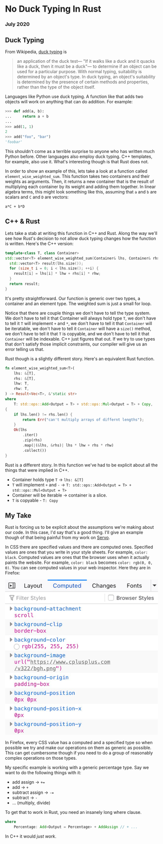 # No Duck Typing In Rust
### July 2020

## Duck Typing

From Wikipedia, [duck typing](https://en.wikipedia.org/wiki/Duck_typing) is

> an application of the duck test— "If it walks like a duck and it
> quacks like a duck, then it must be a duck"— to determine if an
> object can be used for a particular purpose. With normal typing,
> suitability is determined by an object's type. In duck typing, an
> object's suitability is determined by the presence of certain
> methods and properties, rather than the type of the object itself.

Languages like Python use duck typing. A function like that adds two
objects will work on anything that can do addition. For example:

```python
>>> def add(a, b):
...     return a + b
... 
>>> add(1, 1)
2
>>> add("foo", "bar")
'foobar'
```

This shouldn't come as a terrible surprise to anyone who has written
much Python before. Other languages also employ duck typing. C++
templates, for example, also use it. What's interesting though is that
Rust does not.

In order to show an example of this, lets take a look at a function
called `element_wise_weighted_sum`. This function takes two containers
and their weights as arguments. Then, it returns a new container that
is the result of multiplying each container by its weight and adding
them together. In linear algebra terms, this might look something like
this, assuming that `a` and `b` are scalars and `C` and `D` are
vectors:

```
a*C + b*D
```

## C++ & Rust

Lets take a stab at writing this function in C++ and Rust. Along the
way we'll see how Rust's decision to not allow duck typing changes how
the function is written. Here's the C++ version:

```cpp
template<class T, class Container>
std::vector<T> element_wise_weighted_sum(Container& lhs, Container& rhs, T lhw, T rhw) {
  std::vector<T> result(lhs.size());
  for (size_t i = 0; i < lhs.size(); ++i) {
    result[i] = lhs[i] * lhw + rhs[i] * rhw;
  }
  return result;
}
```

It's pretty straightforward. Our function is generic over two types, a
container and an element type. The weighted sum is just a small for
loop.

Notice that there are couple things we don't have to tell the type
system. We don't have to tell it that Container will always hold type
`T`, we don't have to tell it `T` will implement `+` and `*`, we don't
have to tell it that `Container` will be iteratable, we don't have to
tell it `Container` will have a `size()` method, we don't have to tell
it that `T` is copyable, and we don't have to tell it that
`Container` will be indexable. C++ just figures that out. If we try to
use types that don't satisfy those implicit constraints, our compiler
will give us an error telling us that.

Rust though is a slightly different story. Here's an equivalent Rust
function.

```rust
fn element_wise_weighted_sum<T>(
    lhs: &[T],
    rhs: &[T],
    lhw: T,
    rhw: T,
) -> Result<Vec<T>, &'static str>
where
    T: std::ops::Add<Output = T> + std::ops::Mul<Output = T> + Copy,
{
    if lhs.len() != rhs.len() {
        return Err("can't multiply arrays of differnt lengths");
    }
    Ok(lhs
        .iter()
        .zip(rhs)
        .map(|(&lhs, &rhs)| lhs * lhw + rhs * rhw)
        .collect())
}
```

Rust is a different story. In this function we've had to be explicit
about all the things that were implied in C++.

- Container holds type `T` → `lhs: &[T]`
- `T` will implement `+` and `-` → `T: std::ops::Add<Output = T> +
  std::ops::Mul<Output = T>`
- Container will be iterable → container is a slice.
- `T` is copyable - `T: Copy`

## My Take

Rust is forcing us to be explicit about the assumptions we're making
about our code. In this case, I'd say that's a good thing. I'll give
an example though of that being painful from my work on
[Servo](https://servo.org/).

In CSS there are specified values and there are computed
ones. Specified values are ones that you write in your
style sheets. For example, `color: black`. Computed values are ones
that the browser uses when it actually paints the website. For example,
`color: black` becomes `color: rgb(0, 0, 0)`. You can see computed
values in your web inspector. Here they are in Firefox:

![CSS computed values in Firefox](media/computed_values.jpg)

In Firefox, every CSS value has a computed and a specified type so
when possible we try and make our operations on them as generic as
possible. This can get cumbersome though if you need to do a group of
reasonably complex operations on those types.

My specific example is working with a generic percentage type. Say we
want to do the following things with it:

- add assign → `+=`
- add → `+`
- subtract assign → `-=`
- subtract → `-`
- ... (multiply, divide)

To get that to work in Rust, you need an insanely long where clause.

```rust
where
	Percentage: Add<Output = Percentage> + AddAssign // + ...
```

In C++ it would _just work_.
